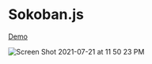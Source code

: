 # Sokoban.js

[Demo](https://taniarascia.github.io/sokoban/index.html)

![Screen Shot 2021-07-21 at 11 50 23 PM](https://user-images.githubusercontent.com/11951801/126591369-9dd69dce-62e1-4764-b94c-2620ff6692e1.png)
